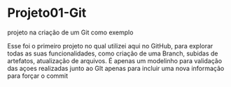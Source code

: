 # Projeto01-Git
projeto na criação de um Git como exemplo

Esse foi o primeiro projeto no qual utilizei aqui no GitHub, para explorar todas as suas funcionalidades, como criação de uma Branch, subidas de artefatos, atualização de arquivos.
É apenas um modelinho para validação das açoes realizadas junto ao GIt
apenas para incluir uma nova informação para forçar o commit
